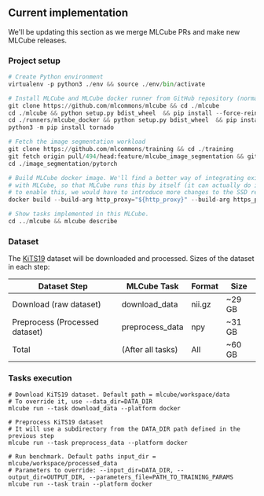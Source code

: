 ## Current implementation

We'll be updating this section as we merge MLCube PRs and make new MLCube releases.

### Project setup
```Python
# Create Python environment 
virtualenv -p python3 ./env && source ./env/bin/activate

# Install MLCube and MLCube docker runner from GitHub repository (normally, users will just run `pip install mlcube mlcube_docker`)
git clone https://github.com/mlcommons/mlcube && cd ./mlcube
cd ./mlcube && python setup.py bdist_wheel  && pip install --force-reinstall ./dist/mlcube-* && cd ..
cd ./runners/mlcube_docker && python setup.py bdist_wheel  && pip install --force-reinstall --no-deps ./dist/mlcube_docker-* && cd ../../..
python3 -m pip install tornado

# Fetch the image segmentation workload
git clone https://github.com/mlcommons/training && cd ./training
git fetch origin pull/494/head:feature/mlcube_image_segmentation && git checkout feature/mlcube_image_segmentation
cd ./image_segmentation/pytorch

# Build MLCube docker image. We'll find a better way of integrating existing workloads
# with MLCube, so that MLCube runs this by itself (it can actually do it now, but in order
# to enable this, we would have to introduce more changes to the SSD repo).
docker build --build-arg http_proxy="${http_proxy}" --build-arg https_proxy="${https_proxy}" . -t mlcommons/train_image_segmentation:0.0.1 -f Dockerfile.mlcube

# Show tasks implemented in this MLCube.
cd ../mlcube && mlcube describe
```

### Dataset

The [KiTS19](https://kits19.grand-challenge.org/data/) dataset will be downloaded and processed. Sizes of the dataset in each step:

| Dataset Step                   | MLCube Task       | Format     | Size    |
|--------------------------------|-------------------|------------|---------|
| Download (raw dataset)         | download_data     | nii.gz     | ~29 GB  |
| Preprocess (Processed dataset) | preprocess_data   | npy        | ~31 GB |
| Total                          | (After all tasks) | All        | ~60 GB |

### Tasks execution
```
# Download KiTS19 dataset. Default path = mlcube/workspace/data
# To override it, use --data_dir=DATA_DIR
mlcube run --task download_data --platform docker

# Preprocess KiTS19 dataset
# It will use a subdirectory from the DATA_DIR path defined in the previous step
mlcube run --task preprocess_data --platform docker

# Run benchmark. Default paths input_dir = mlcube/workspace/processed_data
# Parameters to override: --input_dir=DATA_DIR, --output_dir=OUTPUT_DIR, --parameters_file=PATH_TO_TRAINING_PARAMS
mlcube run --task train --platform docker
```